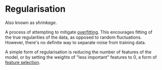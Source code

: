 # Regularisation

Also known as *shrinkage*.

A process of attempting to mitigate [overfitting](202210061205.md). This encourages
fitting of the true regularities of the data, as opposed to random fluctuations.
However, there's no definite way to separate noise from training data.

A simple form of regularisation is reducing the number of features of the model,
or by setting the weights of "less important" features to 0, a form of 
[feature selection](202210111808.md).
